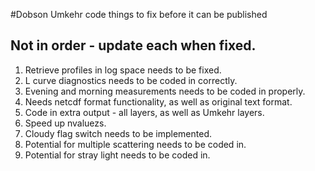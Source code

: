#Dobson Umkehr code things to fix before it can be published

## Not in order - update each when fixed.

1. Retrieve profiles in log space needs to be fixed.
2. L curve diagnostics needs to be coded in correctly.
3. Evening and morning measurements needs to be coded in properly.
4. Needs netcdf format functionality, as well as original text format.
5. Code in extra output - all layers, as well as Umkehr layers.
6. Speed up nvaluezs. 
7. Cloudy flag switch needs to be implemented.
8. Potential for multiple scattering needs to be coded in.
9. Potential for stray light needs to be coded in.


